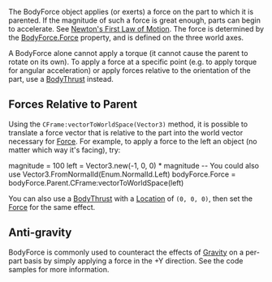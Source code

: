The BodyForce object applies (or exerts) a force on the part to which it is parented. If the magnitude of such a force is great enough, parts can begin to accelerate. See [Newton's First Law of Motion](https://www.grc.nasa.gov/www/K-12/airplane/newton.html). The force is determined by the [BodyForce.Force](https://developer.roblox.com/en-us/api-reference/property/BodyForce/Force) property, and is defined on the three world axes.

A BodyForce alone cannot apply a torque (it cannot cause the parent to rotate on its own). To apply a force at a specific point (e.g. to apply torque for angular acceleration) or apply forces relative to the orientation of the part, use a [BodyThrust](https://developer.roblox.com/en-us/api-reference/class/BodyThrust) instead.

Forces Relative to Parent
-------------------------

Using the `CFrame:vectorToWorldSpace(Vector3)` method, it is possible to translate a force vector that is relative to the part into the world vector necessary for [Force](https://developer.roblox.com/en-us/api-reference/property/BodyForce/Force). For example, to apply a force to the left an object (no matter which way it's facing), try:

magnitude = 100
left = Vector3.new(-1, 0, 0) \* magnitude -- You could also use Vector3.FromNormalId(Enum.NormalId.Left)
bodyForce.Force = bodyForce.Parent.CFrame:vectorToWorldSpace(left)

You can also use a [BodyThrust](https://developer.roblox.com/en-us/api-reference/class/BodyThrust) with a [Location](https://developer.roblox.com/en-us/api-reference/property/BodyThrust/Location) of `(0, 0, 0)`, then set the [Force](https://developer.roblox.com/en-us/api-reference/property/BodyThrust/Force) for the same effect.

Anti-gravity
------------

BodyForce is commonly used to counteract the effects of [Gravity](https://developer.roblox.com/en-us/api-reference/property/Workspace/Gravity) on a per-part basis by simply applying a force in the +Y direction. See the code samples for more information.